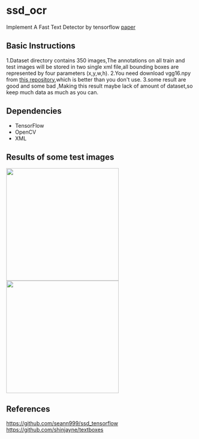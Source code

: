 # ssd_ocr

Implement A Fast Text Detector by tensorflow [paper](https://arxiv.org/pdf/1611.06779.pdf)

## Basic Instructions

1.Dataset directory contains 350 images,The annotations on all train and test images will be stored in two single xml file,all bounding boxes are represented by four parameters (x,y,w,h).
2.You need download vgg16.npy from [this repository](https://github.com/machrisaa/tensorflow-vgg),which is better than you don't use.
3.some result are good and some bad ,Making this result maybe lack of amount of dataset,so keep much data as much as you can.
## Dependencies

* TensorFlow
* OpenCV
* XML

## Results of some test images
<img src="https://github.com/zhangcheng007/ssd_ocr/blob/master/images/00_23.jpg" width="300"/>
<img src="https://github.com/zhangcheng007/ssd_ocr/blob/master/images/00_25.jpg" width="300"/>

## References
https://github.com/seann999/ssd_tensorflow<br/>
https://github.com/shinjayne/textboxes
<br/>
